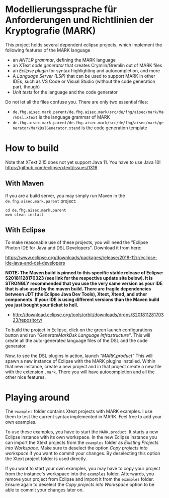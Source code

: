 # Modellierungssprache für Anforderungen und Richtlinien der Kryptografie (MARK)

This project holds several dependent eclipse projects, which implement the following features of the MARK language

* an _ANTLR grammar_, defining the MARK language
* an XText _code generator_ that creates Crymlin/Gremlin out of MARK files
* an _Eclipse plugin_ for syntax highlighting and autocompletion, and more
* A _Language Server (LSP)_ that can be used to support MARK in other IDEs, such as VS Code or Visual Studio (without the code generation part, though)
* _Unit tests_ for the language and the code generator

Do not let all the files confuse you. There are only two essential files:

* `de.fhg.aisec.mark.parent/de.fhg.aisec.mark/src/de/fhg/aisec/mark/MarkDsl.xtext` is the language grammar of MARK
* `de.fhg.aisec.mark.parent/de.fhg.aisec.mark/src/de/fhg/aisec/mark/generator/MarkDslGenerator.xtend` is the code generation template


# How to build

Note that XText 2.15 does not yet support Java 11. You have to use Java 10!
https://github.com/eclipse/xtext/issues/1316

## With Maven

If you are a build server, you may simply run Maven in the `de.fhg.aisec.mark.parent` project:

```
cd de.fhg.aisec.mark.parent
mvn clean install
```

## With Eclipse

To make reasonable use of these projects, you will need the "Eclipse Photon IDE for Java and DSL Developers". Download it from here:

https://www.eclipse.org/downloads/packages/release/2018-12/r/eclipse-ide-java-and-dsl-developers


__NOTE: The Maven build is pinned to this specific stable release of Eclipse: S20181128170323 (see link for the respective update site below). It is STRONGLY recommended that you use the very same version as your IDE that is also used by the maven build. There are fragile dependencies between JDT (the Eclipse Java Dev Tools), Xtext, Xtend, and other components. If your IDE is using different versions than the Maven build you just bought your ticket to hell.__

* http://download.eclipse.org/tools/orbit/downloads/drops/S20181128170323/repository/

To build the project in Eclipse, click on the green launch configurations button and run _"GenerateMarkDsk Language Infrastructure"_. This will create all the auto-generated language files of the DSL and the code generator.

Now, to see the DSL plugins in action, launch _"MARK.product"_ This will spawn a new instance of Eclipse with the MARK plugins installed. Within that new instance, create a new project and in that project create a new file with the extension `.mark`. There you will have autocompletion and all the other nice features.



# Playing around

The `examples` folder contains Xtext projects with MARK examples. I use them to test the current syntax implemented in MARK. Feel free to add your own examples.

To use these examples, you have to start the `MARK.product`. It starts a new Eclipse instance with its own workspace. In the new Eclipse instance you can import the Xtext projects from the `examples` folder as *Existing Projects into Workspace*. Make sure to deselect the option *Copy projects into workspace* if you want to commit your changes. By deselecting this option the Xtext project folder is used directly.

If you want to start your own examples, you may have to copy your project from the instance's workspace into the `examples` folder. Afterwards, you remove your project from Eclipse and import it from the `examples` folder. Ensure again to deselect the *Copy projects into Workspace* option to be able to commit your changes later on.
